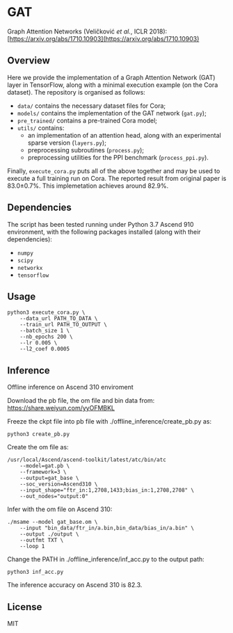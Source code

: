 # GAT
Graph Attention Networks (Veličković *et al.*, ICLR 2018): [https://arxiv.org/abs/1710.10903](https://arxiv.org/abs/1710.10903)

## Overview
Here we provide the implementation of a Graph Attention Network (GAT) layer in TensorFlow, along with a minimal execution example (on the Cora dataset). The repository is organised as follows:
- `data/` contains the necessary dataset files for Cora;
- `models/` contains the implementation of the GAT network (`gat.py`);
- `pre_trained/` contains a pre-trained Cora model;
- `utils/` contains:
    * an implementation of an attention head, along with an experimental sparse version (`layers.py`);
    * preprocessing subroutines (`process.py`);
    * preprocessing utilities for the PPI benchmark (`process_ppi.py`).

Finally, `execute_cora.py` puts all of the above together and may be used to execute a full training run on Cora. The reported result from original paper is 83.0&plusmn;0.7%. This implemetation achieves around 82.9%.

## Dependencies

The script has been tested running under Python 3.7 Ascend 910 environment, with the following packages installed (along with their dependencies):

- `numpy`
- `scipy`
- `networkx`
- `tensorflow`

## Usage

```
python3 execute_cora.py \
	--data_url PATH_TO_DATA \
	--train_url PATH_TO_OUTPUT \
	--batch_size 1 \
	--nb_epochs 200 \
	--lr 0.005 \
	--l2_coef 0.0005
```

## Inference

Offline inference on Ascend 310 enviroment

Download the pb file, the om file and bin data from: https://share.weiyun.com/yyOFMBKL

Freeze the ckpt file into pb file with ./offline_inference/create_pb.py as:

```
python3 create_pb.py
```

Create the om file as:

```
/usr/local/Ascend/ascend-toolkit/latest/atc/bin/atc 
	--model=gat.pb \
	--framework=3 \
	--output=gat_base \
	--soc_version=Ascend310 \
	--input_shape="ftr_in:1,2708,1433;bias_in:1,2708,2708" \
	--out_nodes="output:0"
```

Infer with the om file on Ascend 310:

```
./msame	--model gat_base.om \
	--input "bin_data/ftr_in/a.bin,bin_data/bias_in/a.bin" \
	--output ./output \
	--outfmt TXT \
	--loop 1
```

Change the PATH in ./offline_inference/inf_acc.py to the output path:

```
python3 inf_acc.py
```

The inference accuracy on Ascend 310 is 82.3.

## License
MIT

